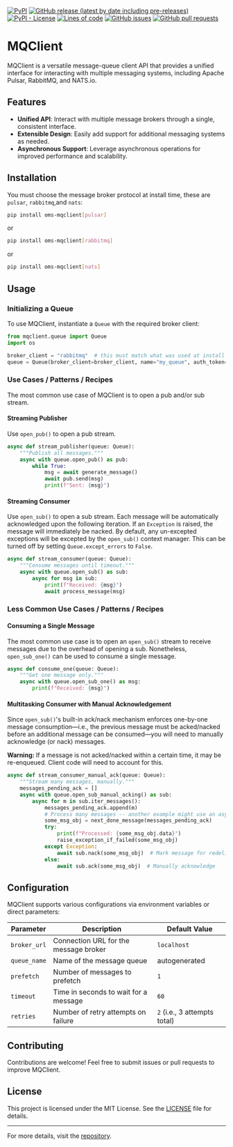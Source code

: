<!--- Top of README Badges (automated) --->
[![PyPI](https://img.shields.io/pypi/v/oms-mqclient)](https://pypi.org/project/oms-mqclient/) [![GitHub release (latest by date including pre-releases)](https://img.shields.io/github/v/release/Observation-Management-Service/MQClient?include_prereleases)](https://github.com/Observation-Management-Service/MQClient/) [![PyPI - License](https://img.shields.io/pypi/l/oms-mqclient)](https://github.com/Observation-Management-Service/MQClient/blob/master/LICENSE) [![Lines of code](https://img.shields.io/tokei/lines/github/Observation-Management-Service/MQClient)](https://github.com/Observation-Management-Service/MQClient/) [![GitHub issues](https://img.shields.io/github/issues/Observation-Management-Service/MQClient)](https://github.com/Observation-Management-Service/MQClient/issues?q=is%3Aissue+sort%3Aupdated-desc+is%3Aopen) [![GitHub pull requests](https://img.shields.io/github/issues-pr/Observation-Management-Service/MQClient)](https://github.com/Observation-Management-Service/MQClient/pulls?q=is%3Apr+sort%3Aupdated-desc+is%3Aopen)
<!--- End of README Badges (automated) --->

# MQClient

MQClient is a versatile message-queue client API that provides a unified interface for interacting with multiple messaging systems, including Apache Pulsar, RabbitMQ, and NATS.io.

## Features

- **Unified API**: Interact with multiple message brokers through a single, consistent interface.
- **Extensible Design**: Easily add support for additional messaging systems as needed.
- **Asynchronous Support**: Leverage asynchronous operations for improved performance and scalability.

## Installation

You must choose the message broker protocol at install time, these are `pulsar`, `rabbitmq`,and `nats`:

```bash
pip install oms-mqclient[pulsar]  
```

or

```bash
pip install oms-mqclient[rabbitmq]  
```

or

```bash
pip install oms-mqclient[nats]  
```

## Usage

### Initializing a Queue

To use MQClient, instantiate a `Queue` with the required broker client:

```python
from mqclient.queue import Queue
import os

broker_client = "rabbitmq"  # this must match what was used at install
queue = Queue(broker_client=broker_client, name="my_queue", auth_token=os.getenv('MY_QUEUE_AUTH'))
```

### Use Cases / Patterns / Recipes

The most common use case of MQClient is to open a pub and/or sub stream.

#### **Streaming Publisher**

Use `open_pub()` to open a pub stream.

```python
async def stream_publisher(queue: Queue):
    """Publish all messages."""
    async with queue.open_pub() as pub:
        while True:
            msg = await generate_message()
            await pub.send(msg)
            print(f"Sent: {msg}")
```

#### **Streaming Consumer**

Use `open_sub()` to open a sub stream. Each message will be automatically acknowledged upon the following iteration. If an `Exception` is raised, the message will immediately be nacked. By default, any un-excepted exceptions will be excepted by the `open_sub()` context manager. This can be turned off by setting `Queue.except_errors` to `False`.

```python
async def stream_consumer(queue: Queue):
    """Consume messages until timeout."""
    async with queue.open_sub() as sub:
        async for msg in sub:
            print(f"Received: {msg}")
            await process_message(msg)
```

### Less Common Use Cases / Patterns / Recipes

#### **Consuming a Single Message**

The most common use case is to open an `open_sub()` stream to receive messages due to the overhead of opening a sub. Nonetheless, `open_sub_one()` can be used to consume a single message.

```python
async def consume_one(queue: Queue):
    """Get one message only."""
    async with queue.open_sub_one() as msg:
        print(f"Received: {msg}")
```

#### **Multitasking Consumer with Manual Acknowledgement**

Since `open_sub()`'s built-in ack/nack mechanism enforces one-by-one message consumption—i.e., the previous message must be acked/nacked before an additional message can be consumed—you will need to manually acknowledge (or nack) messages.

**Warning:** If a message is not acked/nacked within a certain time, it may be re-enqueued. Client code will need to account for this.

```python
async def stream_consumer_manual_ack(queue: Queue):
    """Stream many messages, manually."""
    messages_pending_ack = []
    async with queue.open_sub_manual_acking() as sub:
        async for m in sub.iter_messages():
            messages_pending_ack.append(m)
            # Process many messages -- another example might use an async-multitasking pool
            some_msg_obj = next_done_message(messages_pending_ack)
            try:
                print(f"Processed: {some_msg_obj.data}")
                raise_exception_if_failed(some_msg_obj)
            except Exception:
                await sub.nack(some_msg_obj)  # Mark message for redelivery
            else:
                await sub.ack(some_msg_obj)  # Manually acknowledge
```

## Configuration

MQClient supports various configurations via environment variables or direct parameters:

| Parameter    | Description                           | Default Value                |
|--------------|---------------------------------------|------------------------------|
| `broker_url` | Connection URL for the message broker | `localhost`                  |
| `queue_name` | Name of the message queue             | autogenerated                |
| `prefetch`   | Number of messages to prefetch        | `1`                          |
| `timeout`    | Time in seconds to wait for a message | `60`                         |
| `retries`    | Number of retry attempts on failure   | `2` (i.e., 3 attempts total) |

## Contributing

Contributions are welcome! Feel free to submit issues or pull requests to improve MQClient.

## License

This project is licensed under the MIT License. See the [LICENSE](LICENSE) file for details.

---

For more details, visit the [repository](https://github.com/Observation-Management-Service/MQClient).
